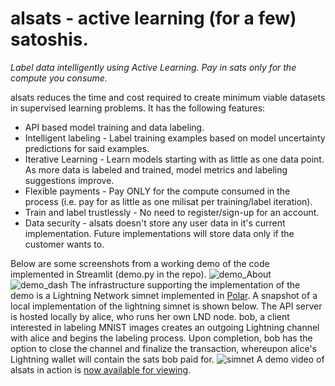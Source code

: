 # alsats - active learning (for a few) satoshis.
<i>Label data intelligently using Active Learning. Pay in sats only for the compute you consume.</i>

alsats reduces the time and cost required to create minimum viable datasets in supervised learning problems.
It has the following features:
* API based model training and data labeling.
* Intelligent labeling - Label training examples based on model uncertainty predictions for said examples.
* Iterative Learning - Learn models starting with as little as one data point. As more data is labeled and trained, model metrics and labeling suggestions improve.
* Flexible payments - Pay ONLY for the compute consumed in the process (i.e. pay for as little as one milisat per training/label iteration).
* Train and label trustlessly - No need to register/sign-up for an account. 
* Data security - alsats doesn't store any user data in it's current implementation. Future implementations will store data only if the customer wants to.

Below are some screenshots from a working demo of the code implemented in Streamlit (demo.py in the repo).
![demo_About](https://user-images.githubusercontent.com/105051775/178170644-3eddcfdb-dda4-47c3-ad11-2e00f641d03d.JPG)
![demo_dash](https://user-images.githubusercontent.com/105051775/178170648-c801e8dd-1111-43c0-9947-01f2f9eeaea9.JPG)
The infrastructure supporting the implementation of the demo is a Lightning Network simnet implemented in <a href="https://lightningpolar.com/">Polar</a>. A snapshot of a local implementation of the lightning simnet is shown below. The API server is hosted locally by alice, who runs her own LND node. bob, a client interested in labeling MNIST images creates an outgoing Lightning channel with alice and begins the labeling process. Upon completion, bob has the option to close the channel and finalize the transaction, whereupon alice's Lightning wallet will contain the sats bob paid for.
![simnet](https://user-images.githubusercontent.com/105051775/178170349-25832556-5db8-4ab9-b395-82edbd591f16.JPG)
A demo video of alsats in action is <a href = "https://www.youtube.com/watch?v=hyjvazfp0uc">now available for viewing</a>. 
